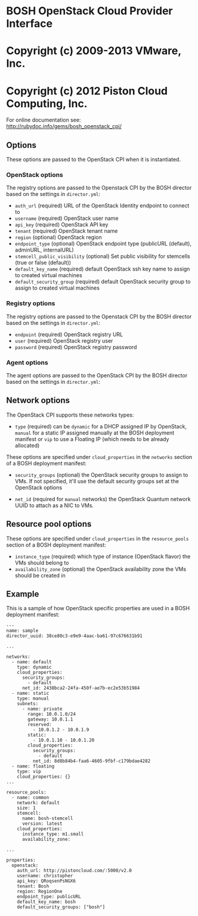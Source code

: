 # BOSH OpenStack Cloud Provider Interface
# Copyright (c) 2009-2013 VMware, Inc.
# Copyright (c) 2012 Piston Cloud Computing, Inc.

For online documentation see: http://rubydoc.info/gems/bosh_openstack_cpi/

## Options

These options are passed to the OpenStack CPI when it is instantiated.

### OpenStack options

The registry options are passed to the Openstack CPI by the BOSH director based on the settings in `director.yml`:

* `auth_url` (required)
  URL of the OpenStack Identity endpoint to connect to
* `username` (required)
  OpenStack user name
* `api_key` (required)
  OpenStack API key
* `tenant` (required)
  OpenStack tenant name
* `region` (optional)
  OpenStack region
* `endpoint_type` (optional)
  OpenStack endpoint type (publicURL (default), adminURL, internalURL)
* `stemcell_public_visibility` (optional)
  Set public visibility for stemcells (true or false (default))
* `default_key_name` (required)
  default OpenStack ssh key name to assign to created virtual machines
* `default_security_group` (required)
  default OpenStack security group to assign to created virtual machines

### Registry options

The registry options are passed to the Openstack CPI by the BOSH director based on the settings in `director.yml`:

* `endpoint` (required)
  OpenStack registry URL
* `user` (required)
  OpenStack registry user
* `password` (required)
  OpenStack registry password

### Agent options

The agent options are passed to the OpenStack CPI by the BOSH director based on the settings in `director.yml`:

## Network options

The OpenStack CPI supports these networks types:

* `type` (required)
  can be `dynamic` for a DHCP assigned IP by OpenStack, `manual` for a static IP assigned manually at the BOSH deployment manifest or `vip` to use a Floating IP (which needs to be already allocated)

These options are specified under `cloud_properties` in the `networks` section of a BOSH deployment manifest:

* `security_groups` (optional)
  the OpenStack security groups to assign to VMs. If not specified, it'll use the default security groups set at the OpenStack options

* `net_id` (required for `manual` networks)
  the OpenStack Quantum network UUID to attach as a NIC to VMs.

## Resource pool options

These options are specified under `cloud_properties` in the `resource_pools` section of a BOSH deployment manifest:

* `instance_type` (required)
  which type of instance (OpenStack flavor) the VMs should belong to
* `availability_zone` (optional)
  the OpenStack availability zone the VMs should be created in

## Example

This is a sample of how OpenStack specific properties are used in a BOSH deployment manifest:

    ---
    name: sample
    director_uuid: 38ce80c3-e9e9-4aac-ba61-97c676631b91

    ...

    networks:
      - name: default
        type: dynamic
        cloud_properties:
          security_groups:
            - default
          net_id: 2438bca2-24fa-450f-ae7b-ec2e53b51984
      - name: static
        type: manual
        subnets:
          - name: private
            range: 10.0.1.0/24
            gateway: 10.0.1.1
            reserved:
              - 10.0.1.2 - 10.0.1.9
            static:
              - 10.0.1.10 - 10.0.1.20
            cloud_properties:
              security_groups:
                - default
              net_id: 8d8b84b4-faa6-4605-9fbf-c179bdae4282
      - name: floating
        type: vip
        cloud_properties: {}
    ...

    resource_pools:
      - name: common
        network: default
        size: 1
        stemcell:
          name: bosh-stemcell
          version: latest
        cloud_properties:
          instance_type: m1.small
          availability_zone:

    ...

    properties:
      openstack:
        auth_url: http://pistoncloud.com/:5000/v2.0
        username: christopher
        api_key: QRoqsenPsNGX6
        tenant: Bosh
        region: RegionOne
        endpoint_type: publicURL
        default_key_name: bosh
        default_security_groups: ["bosh"]
